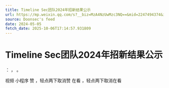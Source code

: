 ```yaml
---
title: Timeline Sec团队2024年招新结果公示
url: https://mp.weixin.qq.com/s?__biz=MzA4NzUwMzc3NQ==&mid=2247494374&idx=2&sn=4d028604840d050c2d57a3cf8dcd1ebe
source: Doonsec's feed
date: 2024-05-05
fetch_date: 2025-10-06T17:14:57.931809
---
```


# Timeline Sec团队2024年招新结果公示

：
，
。

视频
小程序
赞
，轻点两下取消赞
在看
，轻点两下取消在看